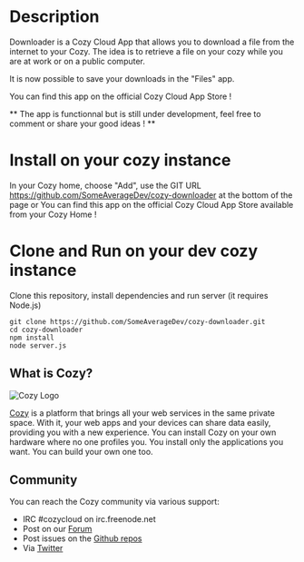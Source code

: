 # Description

Downloader is a Cozy Cloud App that allows you to download a file from the internet to your Cozy.
The idea is to retrieve a file on your cozy while you are at work or on a public computer.

It is now possible to save your downloads in the "Files" app.

You can find this app on the official Cozy Cloud App Store !

** The app is functionnal but is still under development, feel free to comment or share your good ideas ! **


# Install on your cozy instance

In your Cozy home, choose "Add", use the GIT URL https://github.com/SomeAverageDev/cozy-downloader at the bottom of the page
or
You can find this app on the official Cozy Cloud App Store available from your Cozy Home !


# Clone and Run on your dev cozy instance

Clone this repository, install dependencies and run server (it requires Node.js)

    git clone https://github.com/SomeAverageDev/cozy-downloader.git
    cd cozy-downloader
    npm install
    node server.js


## What is Cozy?

![Cozy Logo](https://raw.github.com/cozy/cozy-setup/gh-pages/assets/images/happycloud.png)

[Cozy](http://cozy.io) is a platform that brings all your web services in the
same private space.  With it, your web apps and your devices can share data
easily, providing you
with a new experience. You can install Cozy on your own hardware where no one
profiles you. You install only the applications you want. You can build your
own one too.

## Community

You can reach the Cozy community via various support:

* IRC #cozycloud on irc.freenode.net
* Post on our [Forum](https://forum.cozy.io)
* Post issues on the [Github repos](https://github.com/cozy/)
* Via [Twitter](http://twitter.com/mycozycloud)
